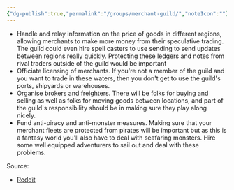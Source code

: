 ```yaml
---
{"dg-publish":true,"permalink":"/groups/merchant-guild/","noteIcon":""}
---
```


- Handle and relay information on the price of goods in different regions, allowing merchants to make more money from their speculative trading. The guild could even hire spell casters to use sending to send updates between regions really quickly. Protecting these ledgers and notes from rival traders outside of the guild would be important
- Officiate licensing of merchants. If you're not a member of the guild and you want to trade in these waters, then you don't get to use the guild's ports, shipyards or warehouses.
- Organise brokers and freighters. There will be folks for buying and selling as well as folks for moving goods between locations, and part of the guild's responsibility should be in making sure they play along nicely.
- Fund anti-piracy and anti-monster measures. Making sure that your merchant fleets are protected from pirates will be important but as this is a fantasy world you'll also have to deal with seafaring monsters. Hire some well equipped adventurers to sail out and deal with these problems.

Source:
- [Reddit](https://www.reddit.com/r/DnD/comments/lmhv4w/comment/gnv84er/?utm_source=share&utm_medium=web3x&utm_name=web3xcss&utm_term=1&utm_content=share_button) 
